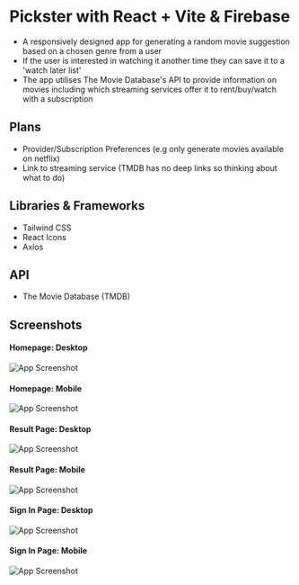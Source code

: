 # Pickster with React + Vite & Firebase
- A responsively designed app for generating a random movie suggestion based on a chosen genre from a user
- If the user is interested in watching it another time they can save it to a 'watch later list'
- The app utilises The Movie Database's API to provide information on movies including which streaming services offer it to rent/buy/watch with a subscription

## Plans
-	Provider/Subscription Preferences (e.g only generate movies available on netflix)
-	Link to streaming service (TMDB has no deep links so thinking about what to do)

## Libraries & Frameworks
- Tailwind CSS
- React Icons
- Axios

## API
- The Movie Database (TMDB)

## Screenshots

#### Homepage: Desktop
![App Screenshot](./src/assets/homepage-lg.png)

#### Homepage: Mobile
![App Screenshot](./src/assets/homepage-sm.png)

#### Result Page: Desktop
![App Screenshot](./src/assets/movie-lg.png)

#### Result Page: Mobile
![App Screenshot](./src/assets/movie-sm.png)

#### Sign In Page: Desktop
![App Screenshot](./src/assets/signinpage-lg.png)

#### Sign In Page: Mobile
![App Screenshot](./src/assets/signinpage-sm.png)

